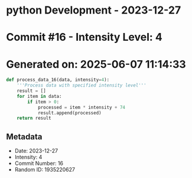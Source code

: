 ﻿# python Development - 2023-12-27
# Commit #16 - Intensity Level: 4
# Generated on: 2025-06-07 11:14:33
```python
def process_data_16(data, intensity=4):
    '''Process data with specified intensity level'''
    result = []
    for item in data:
        if item > 0:
            processed = item * intensity + 74
            result.append(processed)
    return result
```
## Metadata
- Date: 2023-12-27
- Intensity: 4
- Commit Number: 16
- Random ID: 1935220627
